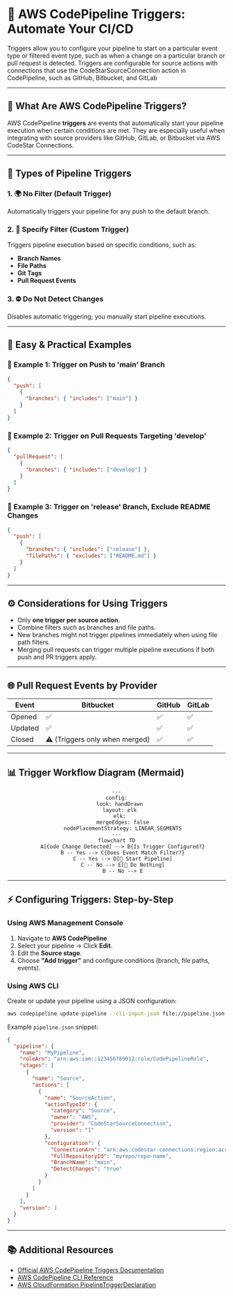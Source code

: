 # 🚀 AWS CodePipeline Triggers: Automate Your CI/CD

Triggers allow you to configure your pipeline to start on a particular event type or filtered event type, such as when a change on a particular branch or pull request is detected. Triggers are configurable for source actions with connections that use the CodeStarSourceConnection action in CodePipeline, such as GitHub, Bitbucket, and GitLab

---

## 📌 What Are AWS CodePipeline Triggers?

AWS CodePipeline **triggers** are events that automatically start your pipeline execution when certain conditions are met. They are especially useful when integrating with source providers like GitHub, GitLab, or Bitbucket via AWS CodeStar Connections.

---

## 📂 Types of Pipeline Triggers

### 1. 🌍 No Filter (Default Trigger)

Automatically triggers your pipeline for any push to the default branch.

### 2. 🔬 Specify Filter (Custom Trigger)

Triggers pipeline execution based on specific conditions, such as:

- **Branch Names**
- **File Paths**
- **Git Tags**
- **Pull Request Events**

### 3. ⛔ Do Not Detect Changes

Disables automatic triggering; you manually start pipeline executions.

---

## 📝 Easy & Practical Examples

### 🔸 Example 1: Trigger on Push to 'main' Branch

```json
{
  "push": [
    {
      "branches": { "includes": ["main"] }
    }
  ]
}
```

### 🔸 Example 2: Trigger on Pull Requests Targeting 'develop'

```json
{
  "pullRequest": [
    {
      "branches": { "includes": ["develop"] }
    }
  ]
}
```

### 🔸 Example 3: Trigger on 'release' Branch, Exclude README Changes

```json
{
  "push": [
    {
      "branches": { "includes": ["release"] },
      "filePaths": { "excludes": ["README.md"] }
    }
  ]
}
```

---

## ⚙️ Considerations for Using Triggers

- Only **one trigger per source action**.
- Combine filters such as branches and file paths.
- New branches might not trigger pipelines immediately when using file path filters.
- Merging pull requests can trigger multiple pipeline executions if both push and PR triggers apply.

---

## 🌐 Pull Request Events by Provider

| Event   | Bitbucket                      | GitHub | GitLab |
| ------- | ------------------------------ | ------ | ------ |
| Opened  | ✅                             | ✅     | ✅     |
| Updated | ✅                             | ✅     | ✅     |
| Closed  | ⚠️ (Triggers only when merged) | ✅     | ✅     |

---

## 📊 Trigger Workflow Diagram (Mermaid)

<div align="center">

```mermaid
---
config:
  look: handDrawn
  layout: elk
  elk:
    mergeEdges: false
    nodePlacementStrategy: LINEAR_SEGMENTS
---
flowchart TD
    A[Code Change Detected] --> B{Is Trigger Configured?}
    B -- Yes --> C{Does Event Match Filter?}
    C -- Yes --> D[🚀 Start Pipeline]
    C -- No --> E[🛑 Do Nothing]
    B -- No --> E
```

</div>

---

## ⚡ Configuring Triggers: Step-by-Step

### Using AWS Management Console

1. Navigate to **AWS CodePipeline**.
2. Select your pipeline → Click **Edit**.
3. Edit the **Source stage**.
4. Choose **"Add trigger"** and configure conditions (branch, file paths, events).

### Using AWS CLI

Create or update your pipeline using a JSON configuration:

```bash
aws codepipeline update-pipeline --cli-input-json file://pipeline.json
```

Example `pipeline.json` snippet:

```json
{
  "pipeline": {
    "name": "MyPipeline",
    "roleArn": "arn:aws:iam::123456789012:role/CodePipelineRole",
    "stages": [
      {
        "name": "Source",
        "actions": [
          {
            "name": "SourceAction",
            "actionTypeId": {
              "category": "Source",
              "owner": "AWS",
              "provider": "CodeStarSourceConnection",
              "version": "1"
            },
            "configuration": {
              "ConnectionArn": "arn:aws:codestar-connections:region:account-id:connection/connection-id",
              "FullRepositoryId": "myrepo/repo-name",
              "BranchName": "main",
              "DetectChanges": "true"
            }
          }
        ]
      }
    ],
    "version": 1
  }
}
```

---

## 📚 Additional Resources

- [Official AWS CodePipeline Triggers Documentation](https://docs.aws.amazon.com/codepipeline/latest/userguide/pipelines-triggers.html)
- [AWS CodePipeline CLI Reference](https://docs.aws.amazon.com/cli/latest/reference/codepipeline/index.html)
- [AWS CloudFormation PipelineTriggerDeclaration](https://docs.aws.amazon.com/AWSCloudFormation/latest/UserGuide/aws-properties-codepipeline-pipeline-pipelinetriggerdeclaration.html)
